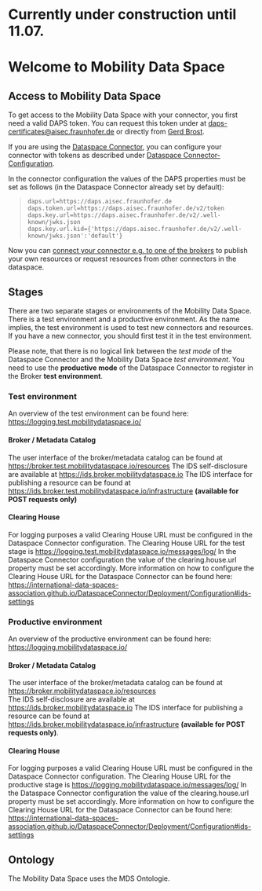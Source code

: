 # Currently under construction until 11.07. 

# Welcome to Mobility Data Space

## Access to Mobility Data Space 

To get access to the Mobility Data Space with your connector, you first need a valid DAPS token. You can request this token under at daps-certificates@aisec.fraunhofer.de or directly from [Gerd Brost](https://www.dataspaces.fraunhofer.de/de/software/identity_provider.html).

If you are using the [Dataspace Connector](https://github.com/International-Data-Spaces-Association/DataspaceConnector), you can configure your connector with tokens as described under  [Dataspace Connector-Configuration](https://international-data-spaces-association.github.io/DataspaceConnector/Deployment/Configuration). 

In the connector configuration the values of the DAPS properties must be set as follows (in the Dataspace Connector already set by default):<br>

> `daps.url=https://daps.aisec.fraunhofer.de`<br>
> `daps.token.url=https://daps.aisec.fraunhofer.de/v2/token`<br>
> `daps.key.url=https://daps.aisec.fraunhofer.de/v2/.well-known/jwks.json`<br>
> `daps.key.url.kid={'https://daps.aisec.fraunhofer.de/v2/.well-known/jwks.json':'default'}`

Now you can [connect your connector e.g. to one of the brokers](https://github.com/Mobility-Data-Space/mobility-data-space/wiki/How-to-configure-a-Dataspace-Connector-to-use-the-MDS#testing-the-connector-communication) to publish your own resources or request resources from other connectors in the dataspace.

## Stages
There are two separate stages or environments of the Mobility Data Space. There is a test environment and a productive environment. As the name implies, the test environment is used to test new connectors and resources. 
If you have a new connector, you should first test it in the test environment.

Please note, that there is no logical link between the _test mode_ of the Dataspace Connector and the Mobility Data Space _test environment_. You need to use the **productive mode** of the Dataspace Connector to register in the Broker **test environment**.

### Test environment
An overview of the test environment can be found here: https://logging.test.mobilitydataspace.io/

#### Broker / Metadata Catalog
The user interface of the broker/metadata catalog can be found at https://broker.test.mobilitydataspace.io/resources
The IDS self-disclosure are available at https://ids.broker.mobilitydataspace.io 
The IDS interface for publishing a resource can be found at https://ids.broker.test.mobilitydataspace.io/infrastructure **(available for POST requests only)**

#### Clearing House
For logging purposes a valid Clearing House URL must be configured in the Dataspace Connector configuration.
The Clearing House URL for the test stage is https://logging.test.mobilitydataspace.io/messages/log/
In the Dataspace Connector configuration the value of the clearing.house.url property must be set accordingly.
More information on how to configure the Clearing House URL for the Dataspace Connector can be found here: https://international-data-spaces-association.github.io/DataspaceConnector/Deployment/Configuration#ids-settings

### Productive environment
An overview of the productive environment can be found here: https://logging.mobilitydataspace.io/

#### Broker / Metadata Catalog
The user interface of the broker/metadata catalog can be found at https://broker.mobilitydataspace.io/resources  
The IDS self-disclosure are available at https://ids.broker.mobilitydataspace.io 
The IDS interface for publishing a resource can be found at https://ids.broker.mobilitydataspace.io/infrastructure **(available for POST requests only)**.

#### Clearing House
For logging purposes a valid Clearing House URL must be configured in the Dataspace Connector configuration.
The Clearing House URL for the productive stage is https://logging.mobilitydataspace.io/messages/log/
In the Dataspace Connector configuration the value of the clearing.house.url property must be set accordingly.
More information on how to configure the Clearing House URL for the Dataspace Connector can be found here: https://international-data-spaces-association.github.io/DataspaceConnector/Deployment/Configuration#ids-settings

## Ontology
The Mobility Data Space uses the MDS Ontologie. 